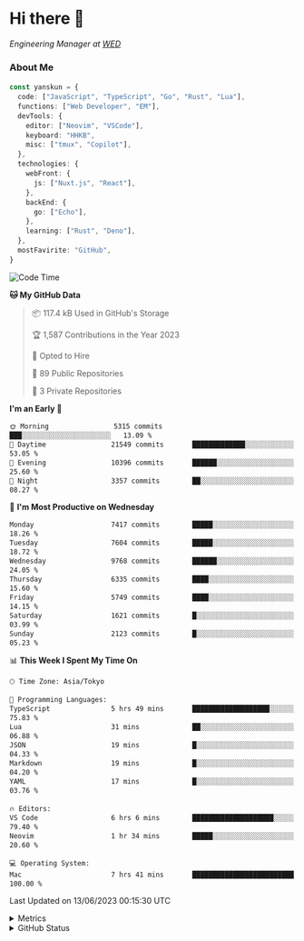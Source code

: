 # Hi there&nbsp;:wave:

<!-- ![Alt text](https://spotify-recently-played-readme.vercel.app/api?user=31kynbuubkiu3r4qh4hjuaglhfay) -->

_Engineering Manager at [WED](https://github.com/wedinc)_

### About Me

```ts
const yanskun = {
  code: ["JavaScript", "TypeScript", "Go", "Rust", "Lua"],
  functions: ["Web Developer", "EM"],
  devTools: {
    editor: ["Neovim", "VSCode"],
    keyboard: "HHKB",
    misc: ["tmux", "Copilot"],
  },
  technologies: {
    webFront: {
      js: ["Nuxt.js", "React"],
    },
    backEnd: {
      go: ["Echo"],
    },
    learning: ["Rust", "Deno"],
  },
  mostFavirite: "GitHub",
}
```

<!--START_SECTION:waka-->
![Code Time](http://img.shields.io/badge/Code%20Time-332%20hrs%2024%20mins-blue)

**🐱 My GitHub Data** 

> 📦 117.4 kB Used in GitHub's Storage 
 > 
> 🏆 1,587 Contributions in the Year 2023
 > 
> 💼 Opted to Hire
 > 
> 📜 89 Public Repositories 
 > 
> 🔑 3 Private Repositories 
 > 
**I'm an Early 🐤** 

```text
🌞 Morning                5315 commits        ███░░░░░░░░░░░░░░░░░░░░░░   13.09 % 
🌆 Daytime                21549 commits       █████████████░░░░░░░░░░░░   53.05 % 
🌃 Evening                10396 commits       ██████░░░░░░░░░░░░░░░░░░░   25.60 % 
🌙 Night                  3357 commits        ██░░░░░░░░░░░░░░░░░░░░░░░   08.27 % 
```
📅 **I'm Most Productive on Wednesday** 

```text
Monday                   7417 commits        █████░░░░░░░░░░░░░░░░░░░░   18.26 % 
Tuesday                  7604 commits        █████░░░░░░░░░░░░░░░░░░░░   18.72 % 
Wednesday                9768 commits        ██████░░░░░░░░░░░░░░░░░░░   24.05 % 
Thursday                 6335 commits        ████░░░░░░░░░░░░░░░░░░░░░   15.60 % 
Friday                   5749 commits        ████░░░░░░░░░░░░░░░░░░░░░   14.15 % 
Saturday                 1621 commits        █░░░░░░░░░░░░░░░░░░░░░░░░   03.99 % 
Sunday                   2123 commits        █░░░░░░░░░░░░░░░░░░░░░░░░   05.23 % 
```


📊 **This Week I Spent My Time On** 

```text
🕑︎ Time Zone: Asia/Tokyo

💬 Programming Languages: 
TypeScript               5 hrs 49 mins       ███████████████████░░░░░░   75.83 % 
Lua                      31 mins             ██░░░░░░░░░░░░░░░░░░░░░░░   06.88 % 
JSON                     19 mins             █░░░░░░░░░░░░░░░░░░░░░░░░   04.33 % 
Markdown                 19 mins             █░░░░░░░░░░░░░░░░░░░░░░░░   04.20 % 
YAML                     17 mins             █░░░░░░░░░░░░░░░░░░░░░░░░   03.76 % 

🔥 Editors: 
VS Code                  6 hrs 6 mins        ████████████████████░░░░░   79.40 % 
Neovim                   1 hr 34 mins        █████░░░░░░░░░░░░░░░░░░░░   20.60 % 

💻 Operating System: 
Mac                      7 hrs 41 mins       █████████████████████████   100.00 % 
```


 Last Updated on 13/06/2023 00:15:30 UTC
<!--END_SECTION:waka-->

<details>
  <summary>Metrics</summary>
  <img src="https://github.com/yanskun/yanskun/blob/main/github-metrics.svg" alt="Metrics">
</details>

<details>
  <summary>GitHub Status</summary>
  <picture>
    <source media="(prefers-color-scheme: dark)" srcset="https://raw.githubusercontent.com/yanskun/yanskun/master/profile-summary-card-output/nord_dark/0-profile-details.svg">
   <img src="https://raw.githubusercontent.com/yanskun/yanskun/master/profile-summary-card-output/default/0-profile-details.svg">
  </picture>
  <br>
  <picture>
    <source media="(prefers-color-scheme: dark)" srcset="https://raw.githubusercontent.com/yanskun/yanskun/master/profile-summary-card-output/nord_dark/1-repos-per-language.svg">
   <img src="https://raw.githubusercontent.com/yanskun/yanskun/master/profile-summary-card-output/default/1-repos-per-language.svg">
  </picture>
  <picture>
    <source media="(prefers-color-scheme: dark)" srcset="https://raw.githubusercontent.com/yanskun/yanskun/master/profile-summary-card-output/nord_dark/2-most-commit-language.svg">
   <img src="https://raw.githubusercontent.com/yanskun/yanskun/master/profile-summary-card-output/default/2-most-commit-language.svg">
  </picture>
  <br>
  <picture>
    <source media="(prefers-color-scheme: dark)" srcset="https://raw.githubusercontent.com/yanskun/yanskun/master/profile-summary-card-output/nord_dark/3-stats.svg">
   <img src="https://raw.githubusercontent.com/yanskun/yanskun/master/profile-summary-card-output/default/3-stats.svg">
  </picture>
  <picture>
    <source media="(prefers-color-scheme: dark)" srcset="https://raw.githubusercontent.com/yanskun/yanskun/master/profile-summary-card-output/nord_dark/4-productive-time.svg">
   <img src="https://raw.githubusercontent.com/yanskun/yanskun/master/profile-summary-card-output/default/4-productive-time.svg">
  </picture>
</details>

